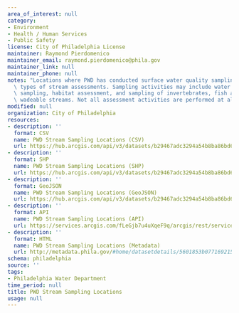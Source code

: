 ```yaml
---
area_of_interest: null
category:
- Environment
- Health / Human Services
- Public Safety
license: City of Philadelphia License
maintainer: Raymond Pierdomenico
maintainer_email: raymond.pierdomenico@phila.gov
maintainer_link: null
maintainer_phone: null
notes: "Locations where PWD has conducted surface water quality sampling and other\
  \ types of stream assessments. Sampling activities may include water quality grab\
  \ sampling, habitat assessment, and sampling of invertebrates, fish and algae from\
  \ wadeable streams. Not all assessment activities are performed at all sites."
modified: null
organization: City of Philadelphia
resources:
- description: ''
  format: CSV
  name: PWD Stream Sampling Locations (CSV)
  url: https://hub.arcgis.com/api/v3/datasets/b29467adc3294a54b8ba86bd66af13cd_0/downloads/data?format=csv&spatialRefId=2272&where=1%3D1
- description: ''
  format: SHP
  name: PWD Stream Sampling Locations (SHP)
  url: https://hub.arcgis.com/api/v3/datasets/b29467adc3294a54b8ba86bd66af13cd_0/downloads/data?format=shp&spatialRefId=2272&where=1%3D1
- description: ''
  format: GeoJSON
  name: PWD Stream Sampling Locations (GeoJSON)
  url: https://hub.arcgis.com/api/v3/datasets/b29467adc3294a54b8ba86bd66af13cd_0/downloads/data?format=geojson&spatialRefId=4326&where=1%3D1
- description: ''
  format: API
  name: PWD Stream Sampling Locations (API)
  url: https://services.arcgis.com/fLeGjb7u4uXqeF9q/arcgis/rest/services/StreamSamplingLocations/FeatureServer/0/query?outFields=*&where=1%3D1
- description: ''
  format: HTML
  name: PWD Stream Sampling Locations (Metadata)
  url: http://metadata.phila.gov/#home/datasetdetails/5601853b077169215719b5ce/representationdetails/5618031f275ce6a93cac81be/
schema: philadelphia
source: ''
tags:
- Philadelphia Water Department
time_period: null
title: PWD Stream Sampling Locations
usage: null
---
```

